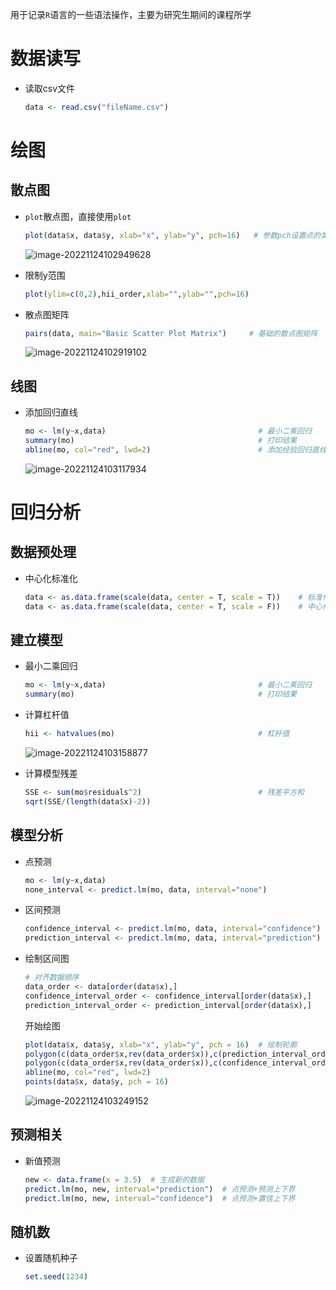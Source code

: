 用于记录`R`语言的一些语法操作，主要为研究生期间的课程所学

# 数据读写

- 读取csv文件

  ```R
  data <- read.csv("fileName.csv")  
  ```

# 绘图

## 散点图

- `plot`散点图，直接使用`plot`

  ```R
  plot(data$x, data$y, xlab="x", ylab="y", pch=16)   # 参数pch设置点的类型
  ```

  ![image-20221124102949628](https://euclid-picgo.oss-cn-shenzhen.aliyuncs.com/image/image-20221124102949628.png)

- 限制y范围

  ```R
  plot(ylim=c(0,2),hii_order,xlab="",ylab="",pch=16)
  ```

- 散点图矩阵

  ```R
  pairs(data, main="Basic Scatter Plot Matrix")     # 基础的散点图矩阵
  ```

  ![image-20221124102919102](https://euclid-picgo.oss-cn-shenzhen.aliyuncs.com/image/image-20221124102919102.png)

## 线图

- 添加回归直线

  ```R
  mo <- lm(y~x,data)                                  # 最小二乘回归
  summary(mo)                                         # 打印结果
  abline(mo, col="red", lwd=2)                        # 添加经验回归直线
  ```
  
  ![image-20221124103117934](https://euclid-picgo.oss-cn-shenzhen.aliyuncs.com/image/image-20221124103117934.png)

# 回归分析

## 数据预处理

- 中心化标准化

  ```R
  data <- as.data.frame(scale(data, center = T, scale = T))    # 标准化
  data <- as.data.frame(scale(data, center = T, scale = F))    # 中心化
  ```

## 建立模型

- 最小二乘回归

  ```R
  mo <- lm(y~x,data)                                  # 最小二乘回归
  summary(mo)                                         # 打印结果
  ```

- 计算杠杆值

  ```R
  hii <- hatvalues(mo)                                # 杠杆值
  ```

  ![image-20221124103158877](https://euclid-picgo.oss-cn-shenzhen.aliyuncs.com/image/image-20221124103158877.png)

- 计算模型残差

  ```R
  SSE <- sum(mo$residuals^2)                          # 残差平方和
  sqrt(SSE/(length(data$x)-2))
  ```


## 模型分析

- 点预测

  ```R
  mo <- lm(y~x,data)                                                  # 最小二乘回归
  none_interval <- predict.lm(mo, data, interval="none")              # 计算点预测值
  ```

- 区间预测

  ```R
  confidence_interval <- predict.lm(mo, data, interval="confidence")  # 计算置信区间预测值
  prediction_interval <- predict.lm(mo, data, interval="prediction")  # 计算预测区间预测值
  ```

- 绘制区间图

  ```R
  # 对齐数据顺序
  data_order <- data[order(data$x),]
  confidence_interval_order <- confidence_interval[order(data$x),]
  prediction_interval_order <- prediction_interval[order(data$x),]
  ```

  开始绘图

  ```R
  plot(data$x, data$y, xlab="x", ylab="y", pch = 16)  # 绘制轮廓
  polygon(c(data_order$x,rev(data_order$x)),c(prediction_interval_order[,2],rev(prediction_interval_order[,3])),col = rgb(221,234,243,max = 255),border = NA)
  polygon(c(data_order$x,rev(data_order$x)),c(confidence_interval_order[,2],rev(confidence_interval_order[,3])),col = "gray",border = NA)  # 其中polygon为绘制多边形的函数，rev为排序函数
  abline(mo, col="red", lwd=2)  
  points(data$x, data$y, pch = 16) 
  ```
  
  ![image-20221124103249152](https://euclid-picgo.oss-cn-shenzhen.aliyuncs.com/image/image-20221124103249152.png)

## 预测相关

- 新值预测

  ```R
  new <- data.frame(x = 3.5)  # 生成新的数据
  predict.lm(mo, new, interval="prediction")  # 点预测+预测上下界
  predict.lm(mo, new, interval="confidence")  # 点预测+置信上下界
  ```

## 随机数

- 设置随机种子

  ```R
  set.seed(1234)
  ```

  